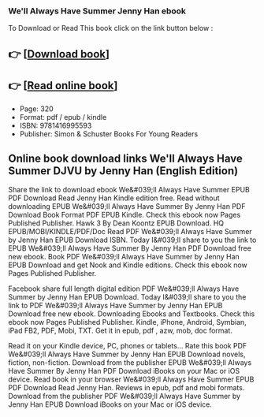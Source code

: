 ### We'll Always Have Summer Jenny Han ebook

To Download or Read This book click on the link button below :

## 👉  [**[Download book](http://ebooksharez.info/download.php?group=book&from=github.com&id=638206&lnk=1079 "Download book")**]

## 👉  [**[Read online book](http://ebooksharez.info/download.php?group=book&from=github.com&id=638206&lnk=1079 "Read online book")**]


* Page: 320
* Format: pdf / epub / kindle
* ISBN: 9781416995593
* Publisher: Simon &amp; Schuster Books For Young Readers



## Online book download links We'll Always Have Summer DJVU by Jenny Han (English Edition)


Share the link to download ebook We&amp;#039;ll Always Have Summer EPUB PDF Download Read Jenny Han Kindle edition free. Read without downloading EPUB We&amp;#039;ll Always Have Summer By Jenny Han PDF Download Book Format PDF EPUB Kindle. Check this ebook now Pages Published Publisher. Hawk 3 By Dean Koontz EPUB Download. HQ EPUB/MOBI/KINDLE/PDF/Doc Read PDF We&amp;#039;ll Always Have Summer by Jenny Han EPUB Download ISBN. Today I&amp;#039;ll share to you the link to EPUB We&amp;#039;ll Always Have Summer By Jenny Han PDF Download free new ebook. Book PDF We&amp;#039;ll Always Have Summer by Jenny Han EPUB Download and get Nook and Kindle editions. Check this ebook now Pages Published Publisher.

Facebook share full length digital edition PDF We&amp;#039;ll Always Have Summer by Jenny Han EPUB Download. Today I&amp;#039;ll share to you the link to PDF We&amp;#039;ll Always Have Summer by Jenny Han EPUB Download free new ebook. Downloading Ebooks and Textbooks. Check this ebook now Pages Published Publisher. Kindle, iPhone, Android, Symbian, iPad FB2, PDF, Mobi, TXT. Get it in epub, pdf , azw, mob, doc format.

Read it on your Kindle device, PC, phones or tablets... Rate this book PDF We&amp;#039;ll Always Have Summer by Jenny Han EPUB Download novels, fiction, non-fiction. Download from the publisher EPUB We&amp;#039;ll Always Have Summer By Jenny Han PDF Download iBooks on your Mac or iOS device. Read book in your browser We&amp;#039;ll Always Have Summer EPUB PDF Download Read Jenny Han. Reviews in epub, pdf and mobi formats. Download from the publisher PDF We&amp;#039;ll Always Have Summer by Jenny Han EPUB Download iBooks on your Mac or iOS device.





